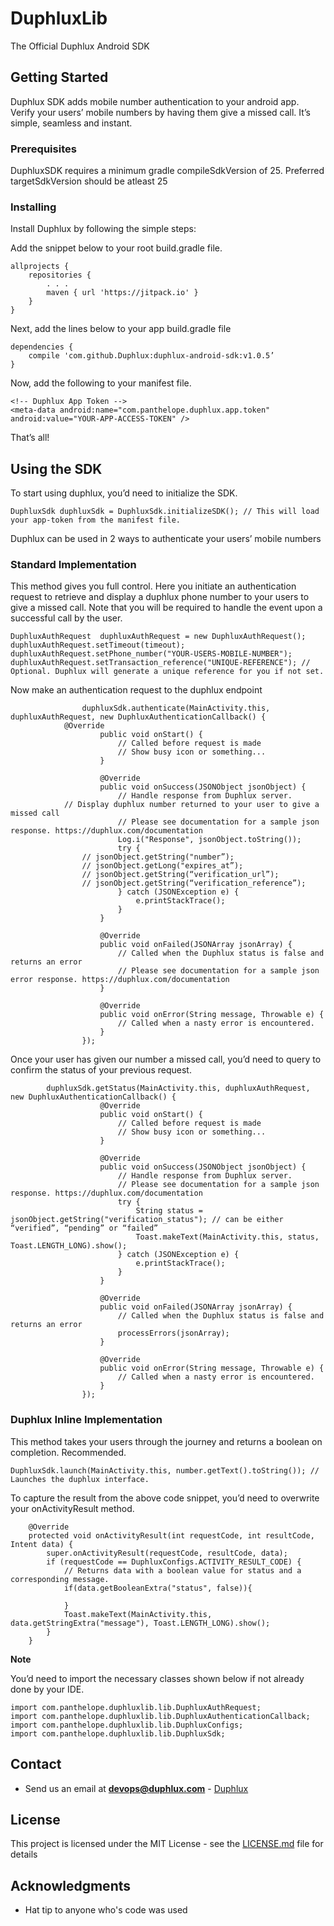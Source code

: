 # DuphluxLib
The Official Duphlux Android SDK

## Getting Started

Duphlux SDK adds mobile number authentication to your android app. Verify your users’ mobile numbers by having them give a missed call. It’s simple, seamless and instant.

### Prerequisites

DuphluxSDK requires a minimum gradle compileSdkVersion of 25.
Preferred targetSdkVersion should be atleast 25


### Installing

Install Duphlux by following the simple steps:


Add the snippet below to your root build.gradle file.

```
allprojects {
    repositories {
       	. . .
        maven { url 'https://jitpack.io' }
    }
}
```

Next, add the lines below to your app build.gradle file

```
dependencies {
    compile 'com.github.Duphlux:duphlux-android-sdk:v1.0.5’
}
```

Now, add the following to your manifest file.

```
<!-- Duphlux App Token -->
<meta-data android:name="com.panthelope.duphlux.app.token" android:value="YOUR-APP-ACCESS-TOKEN" />
```

That’s all!


## Using the SDK

To start using duphlux, you’d need to initialize the SDK.

```
DuphluxSdk duphluxSdk = DuphluxSdk.initializeSDK(); // This will load your app-token from the manifest file.
```

Duphlux can be used in 2 ways to authenticate your users’ mobile numbers

### Standard Implementation

This method gives you full control. Here you initiate an authentication request to retrieve and display a duphlux phone number to your users to give a missed call.
Note that you will be required to handle the event upon a successful call by the user.


```
DuphluxAuthRequest  duphluxAuthRequest = new DuphluxAuthRequest();
duphluxAuthRequest.setTimeout(timeout);
duphluxAuthRequest.setPhone_number("YOUR-USERS-MOBILE-NUMBER");
duphluxAuthRequest.setTransaction_reference("UNIQUE-REFERENCE"); // Optional. Duphlux will generate a unique reference for you if not set.

```

Now make an authentication request to the duphlux endpoint

```
                duphluxSdk.authenticate(MainActivity.this, duphluxAuthRequest, new DuphluxAuthenticationCallback() {
   		    @Override
                    public void onStart() {
                        // Called before request is made
                        // Show busy icon or something...
                    }

                    @Override
                    public void onSuccess(JSONObject jsonObject) {
                        // Handle response from Duphlux server.
			// Display duphlux number returned to your user to give a missed call
                        // Please see documentation for a sample json response. https://duphlux.com/documentation
                        Log.i("Response", jsonObject.toString());
                        try {
			    // jsonObject.getString("number”);
			    // jsonObject.getLong("expires_at”);
			    // jsonObject.getString(“verification_url”);
			    // jsonObject.getString(“verification_reference”);
                        } catch (JSONException e) {
                            e.printStackTrace();
                        }
                    }

                    @Override
                    public void onFailed(JSONArray jsonArray) {
                        // Called when the Duphlux status is false and returns an error
                        // Please see documentation for a sample json error response. https://duphlux.com/documentation
                    }

                    @Override
                    public void onError(String message, Throwable e) {
                        // Called when a nasty error is encountered.
                    }
                });
```



Once your user has given our number a missed call, you’d need to query to confirm the status of your previous request.

```
		duphluxSdk.getStatus(MainActivity.this, duphluxAuthRequest, new DuphluxAuthenticationCallback() {
                    @Override
                    public void onStart() {
                        // Called before request is made
                        // Show busy icon or something...
                    }

                    @Override
                    public void onSuccess(JSONObject jsonObject) {
                        // Handle response from Duphlux server.
                        // Please see documentation for a sample json response. https://duphlux.com/documentation
                        try {
                            String status = jsonObject.getString("verification_status"); // can be either “verified”, “pending” or “failed”
                            Toast.makeText(MainActivity.this, status, Toast.LENGTH_LONG).show();
                        } catch (JSONException e) {
                            e.printStackTrace();
                        }
                    }

                    @Override
                    public void onFailed(JSONArray jsonArray) {
                        // Called when the Duphlux status is false and returns an error
                        processErrors(jsonArray);
                    }

                    @Override
                    public void onError(String message, Throwable e) {
                        // Called when a nasty error is encountered.
                    }
                });

```


### Duphlux Inline Implementation

This method takes your users through the journey and returns a boolean on completion. Recommended.

```
DuphluxSdk.launch(MainActivity.this, number.getText().toString()); // Launches the duphlux interface.

```

To capture the result from the above code snippet, you’d need to overwrite your onActivityResult method.

```
    @Override
    protected void onActivityResult(int requestCode, int resultCode, Intent data) {
        super.onActivityResult(requestCode, resultCode, data);
        if (requestCode == DuphluxConfigs.ACTIVITY_RESULT_CODE) {
            // Returns data with a boolean value for status and a corresponding message.
            if(data.getBooleanExtra("status", false)){

            }
            Toast.makeText(MainActivity.this, data.getStringExtra("message"), Toast.LENGTH_LONG).show();
        }
    }

```

**Note**

You’d need to import the necessary classes shown below if not already done by your IDE.

```
import com.panthelope.duphluxlib.lib.DuphluxAuthRequest;
import com.panthelope.duphluxlib.lib.DuphluxAuthenticationCallback;
import com.panthelope.duphluxlib.lib.DuphluxConfigs;
import com.panthelope.duphluxlib.lib.DuphluxSdk;

```
## Contact

* Send us an email at **devops@duphlux.com** - [Duphlux](https://duphlux.com) 

## License

This project is licensed under the MIT License - see the [LICENSE.md](LICENSE.md) file for details

## Acknowledgments

* Hat tip to anyone who's code was used

